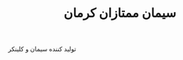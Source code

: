 ﻿---
layout: post
title: سیمان ممتازان کرمان
name_en: momtazancement
company_slug: momtazancement
logo: 
cover: 
company_count:
founded:
location: ""
total_review: 
total_interview: 
salary_avg: 
salary_min: 
salary_max: 
rate: 
view_count: 
industry: تولید و صنایع
city: کرمان، کرمان
size_en: L
size: 201-500 نفر
site: http://www.momtazancement.com/
---

تولید کننده سیمان و کلینکر
